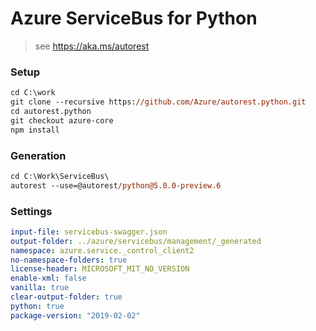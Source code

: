 # Azure ServiceBus for Python
> see https://aka.ms/autorest
### Setup
```ps
cd C:\work
git clone --recursive https://github.com/Azure/autorest.python.git
cd autorest.python
git checkout azure-core
npm install
```
### Generation
```ps
cd C:\Work\ServiceBus\
autorest --use=@autorest/python@5.0.0-preview.6
```
### Settings
``` yaml
input-file: servicebus-swagger.json
output-folder: ../azure/servicebus/management/_generated
namespace: azure.service._control_client2
no-namespace-folders: true
license-header: MICROSOFT_MIT_NO_VERSION
enable-xml: false
vanilla: true
clear-output-folder: true
python: true
package-version: "2019-02-02"
```